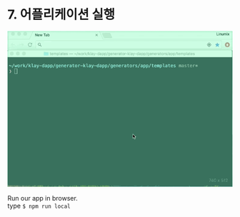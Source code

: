 # 7. 어플리케이션 실행 <a id="7-run-app"></a>

![실행](images/tutorial-4run-app.gif)

Run our app in browser.  
type `$ npm run local`


